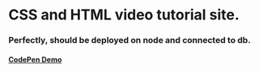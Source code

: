 <h1> CSS and HTML video tutorial site.</h1>
<h3> Perfectly, should be deployed on node and connected to db. </h3>
<h4> <a href='https://codepen.io/civilizador/pen/GBgwKY'; >CodePen Demo </a> </h4>
